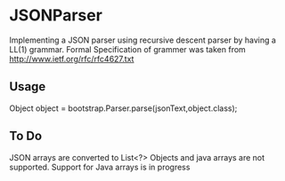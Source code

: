 # JSONParser
Implementing a JSON parser using recursive descent parser by having a LL(1) grammar.
Formal Specification of grammer was taken from http://www.ietf.org/rfc/rfc4627.txt

## Usage
Object object = bootstrap.Parser.parse(jsonText,object.class);

## To Do
JSON arrays are converted to List<?> Objects and java arrays are not supported.
Support for Java arrays is in progress
